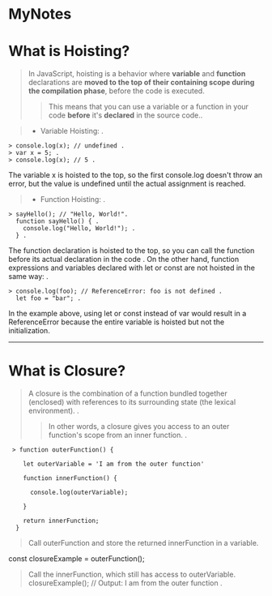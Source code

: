 # MyNotes
# What is Hoisting?
>In JavaScript, hoisting is a behavior where **variable** and **function** declarations are **moved to the top of their containing scope during the compilation phase**, before the code is executed. 
>>This means that you can use a variable or a function in your code **before** it's  **declared** in the source code..
 
>* Variable Hoisting: .

    > console.log(x); // undefined .
    > var x = 5; .
    > console.log(x); // 5 .
  The variable x is hoisted to the top, so the first console.log doesn't throw an error, but the value is undefined until the actual assignment is reached.

>* Function Hoisting: .

    > sayHello(); // "Hello, World!".
      function sayHello() { .
        console.log("Hello, World!"); .
      } .
  The function declaration is hoisted to the top, so you can call the function before its actual declaration in the code .
  On the other hand, function expressions and variables declared with let or const are not hoisted in the same way: .

    > console.log(foo); // ReferenceError: foo is not defined .
      let foo = "bar"; .
    
   In the example above, using let or const instead of var would result in a ReferenceError because the entire variable is hoisted but not the initialization.

-----------------------------------------------------------------------------------------
# What is Closure?
>A closure is the combination of a function bundled together (enclosed) with references to its surrounding state (the lexical environment). . 
>>In other words, a closure gives you access to an outer function's scope from an inner function. .


     > function outerFunction() {  

        let outerVariable = 'I am from the outer function'  

        function innerFunction() {  

          console.log(outerVariable);  

        }  

        return innerFunction;  
      }  

>Call outerFunction and store the returned innerFunction in a variable.  

const closureExample = outerFunction();   

>Call the innerFunction, which still has access to outerVariable.   
closureExample(); // Output: I am from the outer function .





